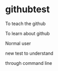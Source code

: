 # githubtest
To teach the github

To learn about github

Normal user

new test to understand

through command line
